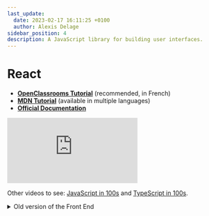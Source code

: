 ```yaml
---
last_update:
  date: 2023-02-17 16:11:25 +0100
  author: Alexis Delage
sidebar_position: 4
description: A JavaScript library for building user interfaces.
---
```


# React

- **[OpenClassrooms Tutorial](https://openclassrooms.com/fr/courses/7008001-debutez-avec-react)** (recommended, in French)
- **[MDN Tutorial](https://developer.mozilla.org/en-US/docs/Learn/Tools_and_testing/Client-side_JavaScript_frameworks/React_getting_started)** (available in multiple languages)
- **[Official Documentation](https://reactjs.org/)**

<iframe 
    className="youtube margin-bottom--md"
    src="https://www.youtube-nocookie.com/embed/Tn6-PIqc4UM" 
    title="YouTube video player" 
    frameborder="0" 
    allow="accelerometer; autoplay; clipboard-write; encrypted-media; gyroscope; picture-in-picture" 
    allowfullscreen>
</iframe>

Other videos to see: [JavaScript in 100s](https://www.youtube.com/watch?v=DHjqpvDnNGE)
and [TypeScript in 100s](https://www.youtube.com/watch?v=zQnBQ4tB3ZA).

<details>
<summary>Old version of the Front End</summary>

## How our frontend is made

### React

To build the frontend of Nantral-Platform, we use [React.js](https://reactjs.org/),
a declarative, component based, JavaScript library for building user interfaces.
React (optionaly, but mostly) uses a language called JSX, which allows to organise
the frontend code in the form of components, that represents logical, reusable parts of the UI.
You can pass arguments to components, which you can then display in its body (like
the number of participants to an event). If the value changes, React will react and re-render the component.

### TypeScript

[TypeScript](https://www.typescriptlang.org/) is a superset of **JavaScript**, meaning that JavaScript code is valid TypeScript code, but not the other way around.

JavaScript is an interpreted, dynamic language, meaning that there is no compilation, and that broken code won't be detected until runtime. When dealing with APIs, it becomes very easy to reference a non-existent property on an object. For reference, if you open up your browser console with F12 and type:
`"1"==1` you will see that this boolean expression is evaluated as true, even though we are comparing two objects which have different types.

TypeScript solves this problem by introducing strong types to JavaScript, meaning that a number variable can only be a number, unless it is specifically casted as an other type. You can therefore catch errors in development, directly in your IDE with linting or when transpiling the TypeScript code to native JavaScript.

When using TypeScript, React code becomes TSX code instead of JSX.

It is configured through the `tsconfig.json` file in the `frontend/` folder.

As this part of the codebase has already been configured, we won't go into further details on how TypeScript works, as we do not need to worry about it anymore.

### Node.js

[Node.js](https://nodejs.org) is a JavaScript runtime built on Chrome's V8 JavaScript engine. To put it in a nutshell, it allows to run JavaScript on the serverside, and you need to install it to develop React applications.

### NPM

[NPM](https://www.npmjs.com/) or Node Package Manager is an online repository for sharing Node.js libraries. It's also a CLI to deal with the installation, update, etc, of said libraries.

It can be configured using the `package.json` file in the `frontend/` folder.

All the modules we talked about above can be installed using NPM.

## Implementation in Nantral-Platform

Whereas a lot of project use a fully featured React app with routing, we only have small components which hook to our static HTML pages, usually on the `<div id="root"></div>` element of the page.

The code of each component is located in `frontend/src/`.

While React does not impose a file structure like Django, we try to split the React code in multiple .tsx files, by keeping one component per file. This allows for better clarity in the codebase, as well as reusability of the components.

For a good example of how a React component should be structured, checkout `clubsList.tsx`.

## Writing your first React component

To create a component called `foo`, create the `foo.tsx` file in the `src/` folder. Add the following to the file:

```jsx
import ReactDOM, { render } from "react-dom";

function Root(props): JSX.Element {
  return <h1>Hello World!</h1>;
}

render(<Root />, document.getElementById("root"));
```

To register the file with Webpack, open `src/webpack.config/webpack.common.js` and add `foo: path.join(__dirname,"../src/containers/foo.tsx"),` to the `entry` object.

Then run `npm run watch` to start compiling the React code on every file save.

This will output the compiled JavaScript to the `static/` folder of the project and allow Django to serve the files on page load.

In the HTML page you want your React code to load, add a `<div id="root"></div>` element to where you want your component to load, and the following snippet at the bottom of the page.

```html
{% block script %}
<script src='{% static "js/foo.js" %}'></script>
{% endblock %}
```

If you now try to load this page through Django, you should see a Hello World! where your div was added.

</details>
